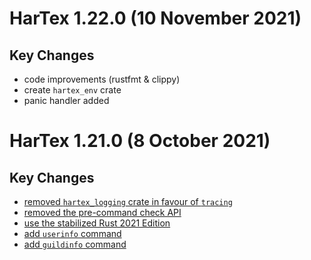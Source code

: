 HarTex 1.22.0 (10 November 2021)
================================

Key Changes
-----------
- code improvements (rustfmt & clippy)
- create `hartex_env` crate
- panic handler added

HarTex 1.21.0 (8 October 2021)
================================

Key Changes
----------------

- [removed `hartex_logging` crate in favour of `tracing`][hartex pr#33]
- [removed the pre-command check API][hartex commit#7d786ac]
- [use the stabilized Rust 2021 Edition][hartex commit#a5eb426]
- [add `userinfo` command][hartex commit#1a230d4]
- [add `guildinfo` command][hartex commit#1b20acf]

[hartex pr#33]: https://github.com/HarTexBot/HarTex-rust-discord-bot/pull/33
[hartex commit#7d786ac]: https://github.com/HarTexBot/HarTex-rust-discord-bot/commit/7d786ac50f7051999df84d785da994e421388562
[hartex commit#a5eb426]: https://github.com/HarTexBot/HarTex-rust-discord-bot/commit/a5eb42607665685a2ef5d1c9a146999f89c183c5
[hartex commit#1a230d4]: https://github.com/HarTexBot/HarTex-rust-discord-bot/commit/1a2e0d447263e5b5a40cd6168b02fe6653b87f3d
[hartex commit#1b20acf]: https://github.com/HarTexBot/HarTex-rust-discord-bot/commit/1b20acf939f0097cc83057c4b7ddd0ba79dad013